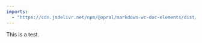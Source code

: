```yaml
---
imports: 
  - "https://cdn.jsdelivr.net/npm/@opral/markdown-wc-doc-elements/dist/doc-link.js"
---
```


<script type="module" src="https://cdn.jsdelivr.net/npm/@opral/markdown-wc-doc-elements/dist/doc-link.js"></script>

This is a test. 

<doc-features>
  <doc-feature title="Tiny Runtime" image="https://cdn.jsdelivr.net/gh/opral/monorepo@latest/inlang/packages/paraglide-js/assets/bundlesize-feature.png"></doc-feature>
  <doc-feature title="Fully Typesafe" image="https://cdn.jsdelivr.net/gh/opral/monorepo@latest/inlang/packages/paraglide-js/assets/typesafety-feature.png"></doc-feature>
  <doc-feature title="Only Ship Used Messages" image="https://cdn.jsdelivr.net/gh/opral/monorepo@latest/inlang/packages/paraglide-js/assets/unused-translations.png"></doc-feature>
   <doc-feature title="Sherlock VS Code Extension" image="https://cdn.jsdelivr.net/gh/opral/monorepo@latest/inlang/packages/paraglide-js/assets/sherlock-preview.png"></doc-feature>
</doc-features>
